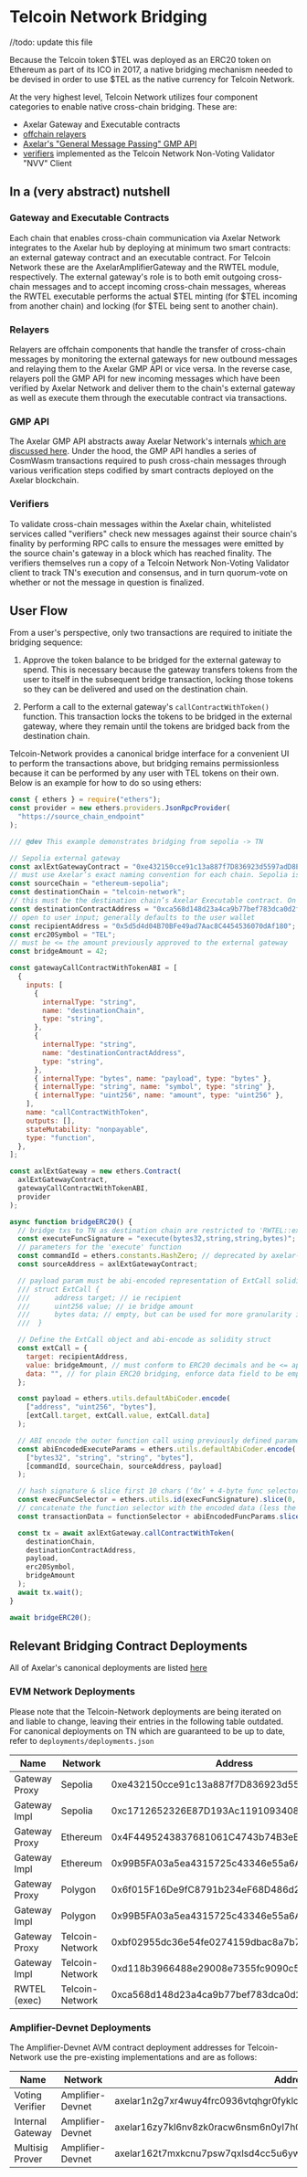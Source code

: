 # Telcoin Network Bridging

//todo: update this file

Because the Telcoin token $TEL was deployed as an ERC20 token on Ethereum as part of its ICO in 2017, a native bridging mechanism needed to be devised in order to use $TEL as the native currency for Telcoin Network.

At the very highest level, Telcoin Network utilizes four component categories to enable native cross-chain bridging. These are:

- Axelar Gateway and Executable contracts
- [offchain relayers](./relay/README.md)
- [Axelar's "General Message Passing" GMP API](https://www.axelar.network/blog/general-message-passing-and-how-can-it-change-web3)
- [verifiers](./verifier-instructions.md) implemented as the Telcoin Network Non-Voting Validator "NVV" Client

## In a (very abstract) nutshell

### Gateway and Executable Contracts

Each chain that enables cross-chain communication via Axelar Network integrates to the Axelar hub by deploying at minimum two smart contracts: an external gateway contract and an executable contract. For Telcoin Network these are the AxelarAmplifierGateway and the RWTEL module, respectively. The external gateway's role is to both emit outgoing cross-chain messages and to accept incoming cross-chain messages, whereas the RWTEL executable performs the actual $TEL minting (for $TEL incoming from another chain) and locking (for $TEL being sent to another chain).

### Relayers

Relayers are offchain components that handle the transfer of cross-chain messages by monitoring the external gateways for new outbound messages and relaying them to the Axelar GMP API or vice versa. In the reverse case, relayers poll the GMP API for new incoming messages which have been verified by Axelar Network and deliver them to the chain's external gateway as well as execute them through the executable contract via transactions.

### GMP API

The Axelar GMP API abstracts away Axelar Network's internals [which are discussed here](https://forum.telcoin.org/t/light-clients-independent-verification/296/6?u=robriks). Under the hood, the GMP API handles a series of CosmWasm transactions required to push cross-chain messages through various verification steps codified by smart contracts deployed on the Axelar blockchain.

### Verifiers

To validate cross-chain messages within the Axelar chain, whitelisted services called "verifiers" check new messages against their source chain's finality by performing RPC calls to ensure the messages were emitted by the source chain's gateway in a block which has reached finality. The verifiers themselves run a copy of a Telcoin Network Non-Voting Validator client to track TN's execution and consensus, and in turn quorum-vote on whether or not the message in question is finalized.

## User Flow

From a user's perspective, only two transactions are required to initiate the bridging sequence:

1. Approve the token balance to be bridged for the external gateway to spend. This is necessary because the gateway transfers tokens from the user to itself in the subsequent bridge transaction, locking those tokens so they can be delivered and used on the destination chain.

2. Perform a call to the external gateway's `callContractWithToken()` function. This transaction locks the tokens to be bridged in the external gateway, where they remain until the tokens are bridged back from the destination chain.

Telcoin-Network provides a canonical bridge interface for a convenient UI to perform the transactions above, but bridging remains permissionless because it can be performed by any user with TEL tokens on their own. Below is an example for how to do so using ethers:

```javascript
const { ethers } = require("ethers");
const provider = new ethers.providers.JsonRpcProvider(
  "https://source_chain_endpoint"
);

/// @dev This example demonstrates bridging from sepolia -> TN

// Sepolia external gateway
const axlExtGatewayContract = "0xe432150cce91c13a887f7D836923d5597adD8E31";
// must use Axelar’s exact naming convention for each chain. Sepolia is as follows:
const sourceChain = "ethereum-sepolia";
const destinationChain = "telcoin-network";
// this must be the destination chain’s Axelar Executable contract. On TN this is RWTEL
const destinationContractAddress = "0xca568d148d23a4ca9b77bef783dca0d2f5962c12";
// open to user input; generally defaults to the user wallet
const recipientAddress = "0x5d5d4d04B70BFe49ad7Aac8C4454536070dAf180";
const erc20Symbol = "TEL";
// must be <= the amount previously approved to the external gateway
const bridgeAmount = 42;

const gatewayCallContractWithTokenABI = [
  {
    inputs: [
      {
        internalType: "string",
        name: "destinationChain",
        type: "string",
      },
      {
        internalType: "string",
        name: "destinationContractAddress",
        type: "string",
      },
      { internalType: "bytes", name: "payload", type: "bytes" },
      { internalType: "string", name: "symbol", type: "string" },
      { internalType: "uint256", name: "amount", type: "uint256" },
    ],
    name: "callContractWithToken",
    outputs: [],
    stateMutability: "nonpayable",
    type: "function",
  },
];

const axlExtGateway = new ethers.Contract(
  axlExtGatewayContract,
  gatewayCallContractWithTokenABI,
  provider
);

async function bridgeERC20() {
  // bridge txs to TN as destination chain are restricted to 'RWTEL::execute()'
  const executeFuncSignature = "execute(bytes32,string,string,bytes)";
  // parameters for the 'execute' function
  const commandId = ethers.constants.HashZero; // deprecated by axelar- use bytes32(0)
  const sourceAddress = axlExtGatewayContract;

  // payload param must be abi-encoded representation of ExtCall solidity struct below
  /// struct ExtCall {
  ///      address target; // ie recipient
  ///      uint256 value; // ie bridge amount
  ///      bytes data; // empty, but can be used for more granularity in future
  ///  }

  // Define the ExtCall object and abi-encode as solidity struct
  const extCall = {
    target: recipientAddress,
    value: bridgeAmount, // must conform to ERC20 decimals and be <= approved amount
    data: "", // for plain ERC20 bridging, enforce data field to be empty
  };

  const payload = ethers.utils.defaultAbiCoder.encode(
    ["address", "uint256", "bytes"],
    [extCall.target, extCall.value, extCall.data]
  );

  // ABI encode the outer function call using previously defined parameters
  const abiEncodedExecuteParams = ethers.utils.defaultAbiCoder.encode(
    ["bytes32", "string", "string", "bytes"],
    [commandId, sourceChain, sourceAddress, payload]
  );

  // hash signature & slice first 10 chars (‘0x’ + 4-byte func selector)
  const execFuncSelector = ethers.utils.id(execFuncSignature).slice(0, 10);
  // concatenate the function selector with the encoded data (less the ‘0x’)
  const transactionData = functionSelector + abiEncodedFuncParams.slice(2);

  const tx = await axlExtGateway.callContractWithToken(
    destinationChain,
    destinationContractAddress,
    payload,
    erc20Symbol,
    bridgeAmount
  );
  await tx.wait();
}

await bridgeERC20();
```

## Relevant Bridging Contract Deployments

All of Axelar's canonical deployments are listed [here](https://github.com/axelarnetwork/axelar-contract-deployments/tree/main/axelar-chains-config/info)

### EVM Network Deployments

Please note that the Telcoin-Network deployments are being iterated on and liable to change, leaving their entries in the following table outdated. For canonical deployments on TN which are guaranteed to be up to date, refer to `deployments/deployments.json`

| Name          | Network         | Address                                    |
| ------------- | --------------- | ------------------------------------------ |
| Gateway Proxy | Sepolia         | 0xe432150cce91c13a887f7D836923d5597adD8E31 |
| Gateway Impl  | Sepolia         | 0xc1712652326E87D193Ac11910934085FF45C2F48 |
| Gateway Proxy | Ethereum        | 0x4F4495243837681061C4743b74B3eEdf548D56A5 |
| Gateway Impl  | Ethereum        | 0x99B5FA03a5ea4315725c43346e55a6A6fbd94098 |
| Gateway Proxy | Polygon         | 0x6f015F16De9fC8791b234eF68D486d2bF203FBA8 |
| Gateway Impl  | Polygon         | 0x99B5FA03a5ea4315725c43346e55a6A6fbd94098 |
| Gateway Proxy | Telcoin-Network | 0xbf02955dc36e54fe0274159dbac8a7b79b4e4dc3 |
| Gateway Impl  | Telcoin-Network | 0xd118b3966488e29008e7355fc9090c5bca9fdef8 |
| RWTEL (exec)  | Telcoin-Network | 0xca568d148d23a4ca9b77bef783dca0d2f5962c12 |

### Amplifier-Devnet Deployments

The Amplifier-Devnet AVM contract deployment addresses for Telcoin-Network use the pre-existing implementations and are as follows:

| Name             | Network          | Address                                                           | CodeId |
| ---------------- | ---------------- | ----------------------------------------------------------------- | ------ |
| Voting Verifier  | Amplifier-Devnet | axelar1n2g7xr4wuy4frc0936vtqhgr0fyklc0rxhx7qty5em2m2df47clsxuvtxx | 626    |
| Internal Gateway | Amplifier-Devnet | axelar16zy7kl6nv8zk0racw6nsm6n0yl7h02lz4s9zz4lt8cfl0vxhfp8sqmtqcr | 616    |
| Multisig Prover  | Amplifier-Devnet | axelar162t7mxkcnu7psw7qxlsd4cc5u6ywm399h8xg6qhgseg8nq6qhf6s7q8m0e | 618    |
